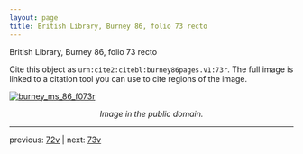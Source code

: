 ```yaml
---
layout: page
title: British Library, Burney 86, folio 73 recto
---
```


British Library, Burney 86, folio 73 recto

Cite this object as `urn:cite2:citebl:burney86pages.v1:73r`.  The full image is linked to a citation tool you can use to cite regions of the image.

[![burney_ms_86_f073r](http://www.homermultitext.org/iipsrv?IIIF=/project/homer/pyramidal/deepzoom/citebl/burney86imgs/v1/burney_ms_86_f073r.tif/full/800,/0/default.jpg)](http://www.homermultitext.org/ict2/?urn=urn:cite2:citebl:burney86imgs.v1:burney_ms_86_f073r) 

<p style="text-align: center; font-style: italic;">Image in the public domain.</p>

---

previous: [72v](../72v/) | next: [73v](../73v/)